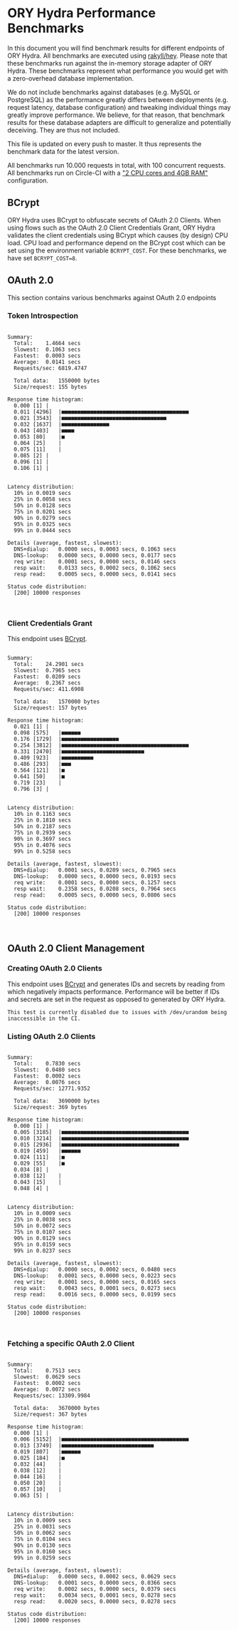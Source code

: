 # ORY Hydra Performance Benchmarks

In this document you will find benchmark results for different endpoints of ORY Hydra. All benchmarks are executed
using [rakyll/hey](https://github.com/rakyll/hey). Please note that these benchmarks run against the in-memory storage
adapter of ORY Hydra. These benchmarks represent what performance you would get with a zero-overhead database implementation.

We do not include benchmarks against databases (e.g. MySQL or PostgreSQL) as the performance greatly differs between
deployments (e.g. request latency, database configuration) and tweaking individual things may greatly improve performance.
We believe, for that reason, that benchmark results for these database adapters are difficult to generalize and potentially
deceiving. They are thus not included.

This file is updated on every push to master. It thus represents the benchmark data for the latest version.

All benchmarks run 10.000 requests in total, with 100 concurrent requests. All benchmarks run on Circle-CI with a
["2 CPU cores and 4GB RAM"](https://support.circleci.com/hc/en-us/articles/360000489307-Why-do-my-tests-take-longer-to-run-on-CircleCI-than-locally-)
configuration.

## BCrypt

ORY Hydra uses BCrypt to obfuscate secrets of OAuth 2.0 Clients. When using flows such as the OAuth 2.0 Client Credentials
Grant, ORY Hydra validates the client credentials using BCrypt which causes (by design) CPU load. CPU load and performance
depend on the BCrypt cost which can be set using the environment variable `BCRYPT_COST`. For these benchmarks,
we have set `BCRYPT_COST=8`.

## OAuth 2.0

This section contains various benchmarks against OAuth 2.0 endpoints

### Token Introspection

```

Summary:
  Total:	1.4664 secs
  Slowest:	0.1063 secs
  Fastest:	0.0003 secs
  Average:	0.0141 secs
  Requests/sec:	6819.4747
  
  Total data:	1550000 bytes
  Size/request:	155 bytes

Response time histogram:
  0.000 [1]	|
  0.011 [4296]	|■■■■■■■■■■■■■■■■■■■■■■■■■■■■■■■■■■■■■■■■
  0.021 [3543]	|■■■■■■■■■■■■■■■■■■■■■■■■■■■■■■■■■
  0.032 [1637]	|■■■■■■■■■■■■■■■
  0.043 [403]	|■■■■
  0.053 [80]	|■
  0.064 [25]	|
  0.075 [11]	|
  0.085 [2]	|
  0.096 [1]	|
  0.106 [1]	|


Latency distribution:
  10% in 0.0019 secs
  25% in 0.0058 secs
  50% in 0.0128 secs
  75% in 0.0201 secs
  90% in 0.0279 secs
  95% in 0.0325 secs
  99% in 0.0444 secs

Details (average, fastest, slowest):
  DNS+dialup:	0.0000 secs, 0.0003 secs, 0.1063 secs
  DNS-lookup:	0.0000 secs, 0.0000 secs, 0.0177 secs
  req write:	0.0001 secs, 0.0000 secs, 0.0146 secs
  resp wait:	0.0133 secs, 0.0002 secs, 0.1062 secs
  resp read:	0.0005 secs, 0.0000 secs, 0.0141 secs

Status code distribution:
  [200]	10000 responses



```

### Client Credentials Grant

This endpoint uses [BCrypt](#bcrypt).

```

Summary:
  Total:	24.2901 secs
  Slowest:	0.7965 secs
  Fastest:	0.0209 secs
  Average:	0.2367 secs
  Requests/sec:	411.6908
  
  Total data:	1570000 bytes
  Size/request:	157 bytes

Response time histogram:
  0.021 [1]	|
  0.098 [575]	|■■■■■■
  0.176 [1729]	|■■■■■■■■■■■■■■■■■■
  0.254 [3812]	|■■■■■■■■■■■■■■■■■■■■■■■■■■■■■■■■■■■■■■■■
  0.331 [2470]	|■■■■■■■■■■■■■■■■■■■■■■■■■■
  0.409 [923]	|■■■■■■■■■■
  0.486 [293]	|■■■
  0.564 [121]	|■
  0.641 [50]	|■
  0.719 [23]	|
  0.796 [3]	|


Latency distribution:
  10% in 0.1163 secs
  25% in 0.1810 secs
  50% in 0.2187 secs
  75% in 0.2939 secs
  90% in 0.3697 secs
  95% in 0.4076 secs
  99% in 0.5258 secs

Details (average, fastest, slowest):
  DNS+dialup:	0.0001 secs, 0.0209 secs, 0.7965 secs
  DNS-lookup:	0.0000 secs, 0.0000 secs, 0.0193 secs
  req write:	0.0001 secs, 0.0000 secs, 0.1257 secs
  resp wait:	0.2358 secs, 0.0208 secs, 0.7964 secs
  resp read:	0.0005 secs, 0.0000 secs, 0.0806 secs

Status code distribution:
  [200]	10000 responses



```

## OAuth 2.0 Client Management

### Creating OAuth 2.0 Clients

This endpoint uses [BCrypt](#bcrypt) and generates IDs and secrets by reading from  which negatively impacts
performance. Performance will be better if IDs and secrets are set in the request as opposed to generated by ORY Hydra.

```
This test is currently disabled due to issues with /dev/urandom being inaccessible in the CI.
```

### Listing OAuth 2.0 Clients

```

Summary:
  Total:	0.7830 secs
  Slowest:	0.0480 secs
  Fastest:	0.0002 secs
  Average:	0.0076 secs
  Requests/sec:	12771.9352
  
  Total data:	3690000 bytes
  Size/request:	369 bytes

Response time histogram:
  0.000 [1]	|
  0.005 [3185]	|■■■■■■■■■■■■■■■■■■■■■■■■■■■■■■■■■■■■■■■■
  0.010 [3214]	|■■■■■■■■■■■■■■■■■■■■■■■■■■■■■■■■■■■■■■■■
  0.015 [2936]	|■■■■■■■■■■■■■■■■■■■■■■■■■■■■■■■■■■■■■
  0.019 [459]	|■■■■■■
  0.024 [111]	|■
  0.029 [55]	|■
  0.034 [8]	|
  0.038 [12]	|
  0.043 [15]	|
  0.048 [4]	|


Latency distribution:
  10% in 0.0009 secs
  25% in 0.0038 secs
  50% in 0.0072 secs
  75% in 0.0107 secs
  90% in 0.0129 secs
  95% in 0.0159 secs
  99% in 0.0237 secs

Details (average, fastest, slowest):
  DNS+dialup:	0.0000 secs, 0.0002 secs, 0.0480 secs
  DNS-lookup:	0.0001 secs, 0.0000 secs, 0.0223 secs
  req write:	0.0001 secs, 0.0000 secs, 0.0165 secs
  resp wait:	0.0043 secs, 0.0001 secs, 0.0273 secs
  resp read:	0.0016 secs, 0.0000 secs, 0.0199 secs

Status code distribution:
  [200]	10000 responses



```

### Fetching a specific OAuth 2.0 Client

```

Summary:
  Total:	0.7513 secs
  Slowest:	0.0629 secs
  Fastest:	0.0002 secs
  Average:	0.0072 secs
  Requests/sec:	13309.9984
  
  Total data:	3670000 bytes
  Size/request:	367 bytes

Response time histogram:
  0.000 [1]	|
  0.006 [5152]	|■■■■■■■■■■■■■■■■■■■■■■■■■■■■■■■■■■■■■■■■
  0.013 [3749]	|■■■■■■■■■■■■■■■■■■■■■■■■■■■■■
  0.019 [807]	|■■■■■■
  0.025 [184]	|■
  0.032 [44]	|
  0.038 [12]	|
  0.044 [16]	|
  0.050 [20]	|
  0.057 [10]	|
  0.063 [5]	|


Latency distribution:
  10% in 0.0009 secs
  25% in 0.0031 secs
  50% in 0.0062 secs
  75% in 0.0104 secs
  90% in 0.0130 secs
  95% in 0.0160 secs
  99% in 0.0259 secs

Details (average, fastest, slowest):
  DNS+dialup:	0.0000 secs, 0.0002 secs, 0.0629 secs
  DNS-lookup:	0.0001 secs, 0.0000 secs, 0.0366 secs
  req write:	0.0002 secs, 0.0000 secs, 0.0379 secs
  resp wait:	0.0034 secs, 0.0001 secs, 0.0278 secs
  resp read:	0.0020 secs, 0.0000 secs, 0.0278 secs

Status code distribution:
  [200]	10000 responses



```
